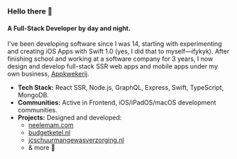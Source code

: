 ### Hello there 👋

#### A Full-Stack Developer by day and night.
I've been developing software since I was 14, starting with experimenting and creating iOS Apps with Swift 1.0 (yes, I did that to myself—ifykyk). After finishing school and working at a software company for 3 years, I now design and develop full-stack SSR web apps and mobile apps under my own business, [Appkwekerij](https://appkwekerij.nl).

- **Tech Stack:** React SSR, Node.js, GraphQL, Express, Swift, TypeScript, MongoDB.
- **Communities:** Active in Frontend, iOS/iPadOS/macOS development communities.
- **Projects:** Designed and developed:
  - [neelemam.com](https://neeleman.com)
  - [budgetketel.nl](https://budgetketel.nl)
  - [jcschuurmangewasverzorging.nl](https://jcschuurmangewasverzorging.nl)
  - & more 🤫